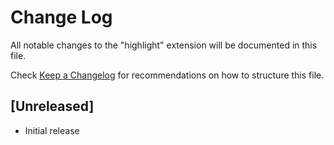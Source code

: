 # Change Log

All notable changes to the "highlight" extension will be documented in this file.

Check [Keep a Changelog](http://keepachangelog.com/) for recommendations on how to structure this file.

## [Unreleased]

- Initial release
